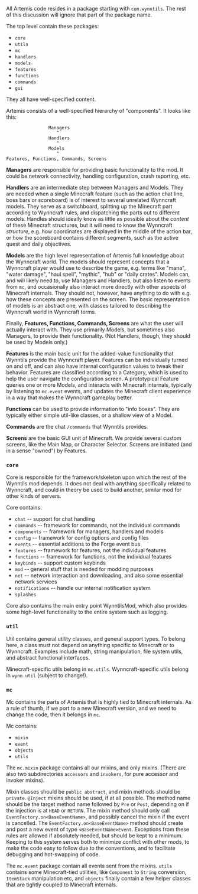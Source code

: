 All Artemis code resides in a package starting with `com.wynntils`. The rest of this discussion will ignore that part of the package name.

The top level contain these packages:
* `core`
* `utils`
* `mc`
* `handlers`
* `models`
* `features`
* `functions`
* `commands`
* `gui`

They all have well-specified content.

Artemis consists of a well-specified hierarchy of "components". It looks like this:
```
                Managers
                   ^
                Handlers
                   ^
                Models
                   ^
Features, Functions, Commands, Screens
```

**Managers** are responsible for providing basic functionality to the mod. It could be network connectivity, handling configuration, crash reporting, etc. 

**Handlers** are an intermediate step between Managers and Models. They are needed when a single Minecraft feature (such as the action chat line, boss bars or scoreboard) is of interest to  several unrelated Wynncraft models. They serve as a switchboard, splitting up the Minecraft part according to Wynncraft rules, and dispatching the parts out to different models. Handles should ideally know as little as possible about the *content* of these Minecraft structures, but it will need to know the Wynncraft *structure*, e.g. how coordinates are displayed in the middle of the action bar, or how the scoreboard contains different segments, such as the active quest and daily objectives.

**Models** are the high level representation of Artemis full knowledge about the Wynncraft world. The models should represent concepts that a Wynncraft player would use to describe the game, e.g. terms like "mana", "water damage", "haul spell", "mythic", "hub" or "daily crates".
Models can, and will likely need to, use Managers and Handlers, but also listen to events from `mc`, and occasionally also interact more directly with other aspects of Minecraft internals. They should not, however, have anything to do with e.g. how these concepts are presented on the screen. The basic representation of models is an abstract one, with classes tailored to describing the Wynncraft world in Wynncraft terms.

Finally, **Features, Functions, Commands, Screens** are what the user will actually interact with. They use primarily Models, but sometimes also Managers, to provide their functionality. (Not Handlers, though, they should be used by Models only.)

**Features** is the main basic unit for the added-value functionality that Wynntils provide the Wynncraft player. Features can be individually turned on and off, and can also have internal configuration values to tweak their behavior. Features are classified according to a Category, which is used to help the user navigate the configuration screen. A prototypical Feature queries one or more Models, and interacts with Minecraft internals, typically by listening to `mc.event` events, and updates the Minecraft client experience in a way that makes the Wynncraft gameplay better.

**Functions** can be used to provide information to "info boxes". They are typically either simple util-like classes, or a shallow view of a Model.

**Commands** are the chat `/commands` that Wynntils provides. 

**Screens** are the basic GUI unit of Minecraft. We provide several custom screens, like the Main Map, or Character Selector. Screens are initiated (and in a sense "owned") by Features.

### `core`

Core is responsible for the framework/skeleton upon which the rest of the Wynntils mod depends. It does not deal with anything specifically related to Wynncraft, and could in theory be used to build another, similar mod for other kinds of servers. 

Core contains:
* `chat` -- support for chat handling
* `commands` -- framework for commands, not the individual commands
* `components` -- framework for managers, handlers and models
* `config` -- framework for config options and config files
* `events` -- essential additions to the Forge event bus
* `features` -- framework for features, not the individual features
* `functions` -- framework for functions, not the individual features
* `keybinds` -- support custom keybinds
* `mod` -- general stuff that is needed for modding purposes
* `net` -- network interaction and downloading, and also some essential network services
* `notifications` -- handle our internal notification system
* `splashes`

Core also contains the main entry point WynntilsMod, which also provides some high-level functionality to the entire system such as logging.

### `util`

Util contains general utility classes, and general support types. To belong here, a class must not depend on anything specific to Minecraft or to Wynncraft. Examples include math, string manipulation, file system utils, and abstract functional interfaces. 

Minecraft-specific utils belong in `mc.utils`. Wynncraft-specific utils belong in `wynn.util` (subject to change!).

### `mc`

Mc contains the parts of Artemis that is highly tied to Minecraft internals. As a rule of thumb, if we port to a new Minecraft version, and we need to change the code, then it belongs in `mc`.

Mc contains:
* `mixin`
* `event`
* `objects`
* `utils`

The `mc.mixin` package contains all our mixins, and only mixins. (There are also two subdirectories `accessors` and `invokers`, for pure accessor and invoker mixins).

Mixin classes should be `public abstract`, and mixin methods should be `private`. `@Inject` mixins should be used, if at all possible. The method name should be the target method name followed by `Pre` or `Post`, depending on if the injection is at `HEAD` or `RETURN`. The mixin method should only call `EventFactory.on<BaseEventName>`, and possibly cancel the mixin if the event is cancelled. The `EventFactory.on<BaseEventName>` method should create and post a new event of type `<BaseEventName>Event`. Exceptions from these rules are allowed if absolutely needed, but should be kept to a minimum. Keeping to this system serves both to minimize conflict with other mods, to make the code easy to follow due to the conventions, and to facilitate debugging and hot-swapping of code.

The `mc.event` package contain all events sent from the mixins. `utils` contains some Minecraft-tied utilities, like `Component` to `String` conversion, `ItemStack` manipulation etc, and `objects` finally contain a few helper classes that are tightly coupled to Minecraft internals.
